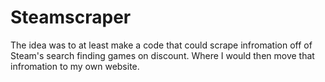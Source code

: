# Steamscraper


The idea was to at least make a code that could scrape infromation off of Steam's search finding games on discount. 
Where I would then move that infromation to my own website.

